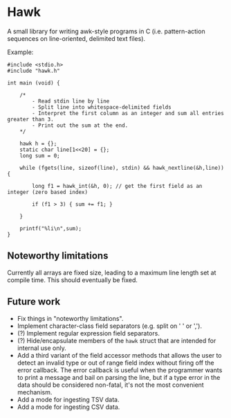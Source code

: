 # Hawk

A small library for writing awk-style programs in C (i.e. pattern-action sequences on line-oriented, delimited text files).

Example:

```
#include <stdio.h>
#include "hawk.h"

int main (void) {

	/*
		- Read stdin line by line
		- Split line into whitespace-delimited fields
		- Interpret the first column as an integer and sum all entries greater than 3.
		- Print out the sum at the end.
	*/

	hawk h = {};
	static char line[1<<20] = {};
	long sum = 0;

	while (fgets(line, sizeof(line), stdin) && hawk_nextline(&h,line)) {

		long f1 = hawk_int(&h, 0); // get the first field as an integer (zero based index)

		if (f1 > 3) { sum += f1; }

	}

	printf("%li\n",sum);
}
```

## Noteworthy limitations

Currently all arrays are fixed size, leading to a maximum line length set at compile time. This should eventually be fixed.

## Future work

- Fix things in "noteworthy limitations".
- Implement character-class field separators (e.g. split on ' ' or ',').
- (?) Implement regular expression field separators.
- (?) Hide/encapsulate members of the `hawk` struct that are intended for internal use only.
- Add a third variant of the field accessor methods that allows the user to detect an invalid type or out of range field index without firing off the error callback. The error callback is useful when the programmer wants to print a message and bail on parsing the line, but if a type error in the data should be considered non-fatal, it's not the most convenient mechanism. 
- Add a mode for ingesting TSV data.
- Add a mode for ingesting CSV data.
